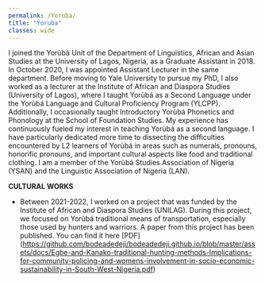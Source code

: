 ```yaml
---
permalink: /Yoruba/
title: "Yoruba"
classes: wide
---
```

I joined the Yorùbá Unit of the Department of Linguistics, African and Asian Studies at the University of Lagos, Nigeria, as a Graduate Assistant in 2018. In October 2020, I was appointed Assistant Lecturer in the same department. Before moving to Yale University to pursue my PhD, I also worked as a lecturer at the Institute of African and Diaspora Studies (University of Lagos), where I taught Yorùbá as a Second Language under the Yorùbá Language and Cultural Proficiency Program (YLCPP). Additionally, I occasionally taught Introductory Yorùbá Phonetics and Phonology at the School of Foundation Studies. My experience has continuously fueled my interest in teaching Yorùbá as a second language. I have particularly dedicated more time to dissecting the difficulties encountered by L2 learners of Yorùbá in areas such as numerals, pronouns, honorific pronouns, and important cultural aspects like food and traditional clothing.
I am a member of the Yorùbá Studies Association of Nigeria (YSAN) and the Linguistic Association of Nigeria (LAN).    


**CULTURAL WORKS**
- Between 2021-2022, I worked on a project that was funded by the Institute of African and Diaspora Studies (UNILAG). During this project, we focused on Yorùbá traditional means of transportation, especially those used by hunters and warriors. A paper from this project has been published. You can find it here  [PDF]  
 (https://github.com/bodeadedeji/bodeadedeji.github.io/blob/master/assets/docs/Egbe-and-Kanako-traditional-hunting-methods-Implications-for-community-policing-and-womens-involvement-in-socio-economic-sustainability-in-South-West-Nigeria.pdf)



